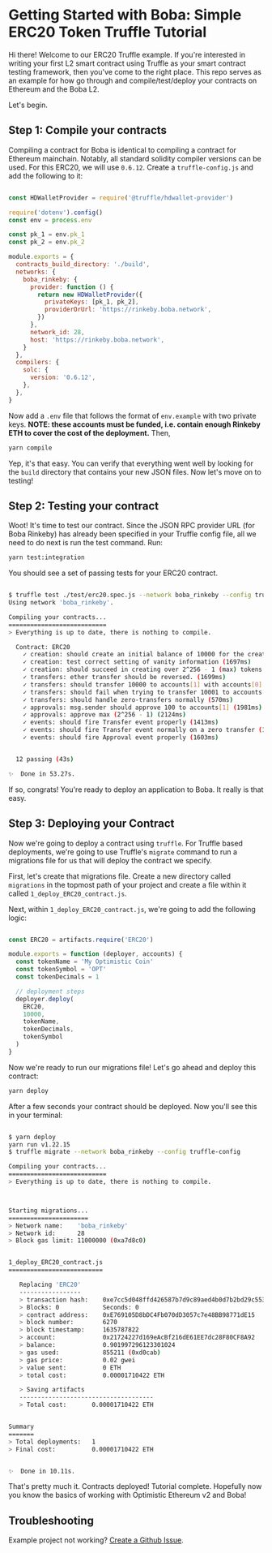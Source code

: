 # Getting Started with Boba: Simple ERC20 Token Truffle Tutorial

Hi there! Welcome to our ERC20 Truffle example. If you're interested in writing your first L2 smart contract using Truffle as your smart contract testing framework, then you've come to the right place. This repo serves as an example for how go through and compile/test/deploy your contracts on Ethereum and the Boba L2.

Let's begin.

## Step 1: Compile your contracts

Compiling a contract for Boba is identical to compiling a contract for Ethereum mainchain. Notably, all standard solidity compiler versions can be used. For this ERC20, we will use `0.6.12`. Create a `truffle-config.js` and add the following to it:

```js

const HDWalletProvider = require('@truffle/hdwallet-provider')

require('dotenv').config()
const env = process.env

const pk_1 = env.pk_1
const pk_2 = env.pk_2

module.exports = {
  contracts_build_directory: './build',
  networks: {
    boba_rinkeby: {
      provider: function () {
        return new HDWalletProvider({
          privateKeys: [pk_1, pk_2],
          providerOrUrl: 'https://rinkeby.boba.network',
        })
      },
      network_id: 28,
      host: 'https://rinkeby.boba.network',
    }
  },
  compilers: {
    solc: {
      version: '0.6.12',
    },
  },
}

```

Now add a `.env` file that follows the format of `env.example` with two private keys. **NOTE: these accounts must be funded, i.e. contain enough Rinkeby ETH to cover the cost of the deployment.** Then,

```sh
yarn compile
```

Yep, it's that easy. You can verify that everything went well by looking for the `build` directory that contains your new JSON files. Now let's move on to testing!

## Step 2: Testing your contract

Woot! It's time to test our contract. Since the JSON RPC provider URL (for Boba Rinkeby) has already been specified in your Truffle config file, all we need to do next is run the test command. Run:

```sh
yarn test:integration
```

You should see a set of passing tests for your ERC20 contract.

```bash

$ truffle test ./test/erc20.spec.js --network boba_rinkeby --config truffle-config.js
Using network 'boba_rinkeby'.

Compiling your contracts...
===========================
> Everything is up to date, there is nothing to compile.

  Contract: ERC20
    ✓ creation: should create an initial balance of 10000 for the creator (562ms)
    ✓ creation: test correct setting of vanity information (1697ms)
    ✓ creation: should succeed in creating over 2^256 - 1 (max) tokens (2350ms)
    ✓ transfers: ether transfer should be reversed. (1699ms)
    ✓ transfers: should transfer 10000 to accounts[1] with accounts[0] having 10000 (1986ms)
    ✓ transfers: should fail when trying to transfer 10001 to accounts[1] with accounts[0] having 10000 (664ms)
    ✓ transfers: should handle zero-transfers normally (570ms)
    ✓ approvals: msg.sender should approve 100 to accounts[1] (1981ms)
    ✓ approvals: approve max (2^256 - 1) (2124ms)
    ✓ events: should fire Transfer event properly (1413ms)
    ✓ events: should fire Transfer event normally on a zero transfer (1424ms)
    ✓ events: should fire Approval event properly (1603ms)


  12 passing (43s)

✨  Done in 53.27s.

```

If so, congrats! You're ready to deploy an application to Boba. It really is that easy.

## Step 3: Deploying your Contract

Now we're going to deploy a contract using `truffle`. For Truffle based deployments, we're going to use Truffle's `migrate` command to run a migrations file for us that will deploy the contract we specify.

First, let's create that migrations file. Create a new directory called `migrations` in the topmost path of your project and create a file within it called `1_deploy_ERC20_contract.js`.

Next, within `1_deploy_ERC20_contract.js`, we're going to add the following logic:

```js

const ERC20 = artifacts.require('ERC20')

module.exports = function (deployer, accounts) {
  const tokenName = 'My Optimistic Coin'
  const tokenSymbol = 'OPT'
  const tokenDecimals = 1

  // deployment steps
  deployer.deploy(
    ERC20,
    10000,
    tokenName,
    tokenDecimals,
    tokenSymbol
  )
}

```

Now we're ready to run our migrations file! Let's go ahead and deploy this contract:

```sh
yarn deploy
```

After a few seconds your contract should be deployed. Now you'll see this in your terminal:

```bash

$ yarn deploy
yarn run v1.22.15
$ truffle migrate --network boba_rinkeby --config truffle-config

Compiling your contracts...
===========================
> Everything is up to date, there is nothing to compile.



Starting migrations...
======================
> Network name:    'boba_rinkeby'
> Network id:      28
> Block gas limit: 11000000 (0xa7d8c0)


1_deploy_ERC20_contract.js
==========================

   Replacing 'ERC20'
   -----------------
   > transaction hash:    0xe7cc5d048ffd426587b7d9c89aed4b0d7b2bd29c5532300bce8a9a57a4c4d689
   > Blocks: 0            Seconds: 0
   > contract address:    0xE769105D8bDC4Fb070dD3057c7e48BB98771dE15
   > block number:        6270
   > block timestamp:     1635787822
   > account:             0x21724227d169eAcBf216dE61EE7dc28F80CF8A92
   > balance:             0.901997296123301024
   > gas used:            855211 (0xd0cab)
   > gas price:           0.02 gwei
   > value sent:          0 ETH
   > total cost:          0.00001710422 ETH

   > Saving artifacts
   -------------------------------------
   > Total cost:       0.00001710422 ETH


Summary
=======
> Total deployments:   1
> Final cost:          0.00001710422 ETH


✨  Done in 10.11s.

````

That's pretty much it. Contracts deployed! Tutorial complete. Hopefully now you know the basics of working with Optimistic Ethereum v2 and Boba!

## Troubleshooting

Example project not working? [Create a Github Issue](https://github.com/bobanetwork/boba/develop/issues).
